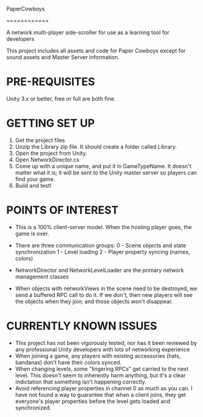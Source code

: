PaperCowboys

============


A network multi-player side-scroller for use as a learning tool for developers


This project includes all assets and code for Paper Cowboys except for sound assets and Master Server information.


PRE-REQUISITES
==============
Unity 3.x or better, free or full are both fine.


GETTING SET UP
==============
1. Get the project files
2. Unzip the Library zip file. It should create a folder called Library.
3. Open the project from Unity.
4. Open NetworkDirector.cs
5. Come up with a unique name, and put it in GameTypeName. It doesn't matter what it is; it will be sent to the Unity master server so players can find your game.
6. Build and test!


POINTS OF INTEREST
==================
* This is a 100% client-server model. When the hosting player goes, the game is over.

* There are three communication groups:
0 - Scene objects and state synchronization
1 - Level loading
2 - Player property syncing (names, colors)

* NetworkDirector and NetworkLevelLoader are the primary network management classes

* When objects with networkViews in the scene need to be destroyed, we send a buffered RPC call to do it. If we don't, then new players will see the objects when they join; and those objects won't disappear.


CURRENTLY KNOWN ISSUES
========================
* This project has not been vigorously tested, nor has it been reviewed by any professional Unity developers with lots of networking experience
* When joining a game, any players with existing accessories (hats, bandanas) don't have their colors synced.
* When changing levels, some "lingering RPCs" get carried to the next level. This doesn't seem to inherently harm anything, but it's a clear indictation that something isn't happening correctly.
* Avoid referencing player properties in channel 0 as much as you can. I have not found a way to guarantee that when a client joins, they get everyone's player properties before the level gets loaded and synchronized.
